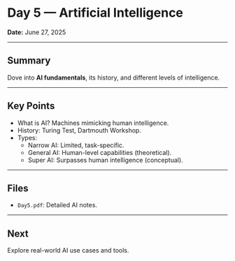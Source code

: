 # Day 5 — Artificial Intelligence

**Date:** June 27, 2025

---

## Summary

Dove into **AI fundamentals**, its history, and different levels of intelligence.

---

## Key Points

- What is AI? Machines mimicking human intelligence.
- History: Turing Test, Dartmouth Workshop.
- Types:
  - Narrow AI: Limited, task-specific.
  - General AI: Human-level capabilities (theoretical).
  - Super AI: Surpasses human intelligence (conceptual).

---

## Files

- `Day5.pdf`: Detailed AI notes.

---

## Next

Explore real-world AI use cases and tools.

